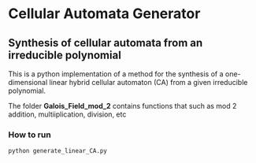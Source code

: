 # Cellular Automata Generator
## Synthesis of cellular automata from an irreducible polynomial

This is a python implementation of a method for the synthesis of a one-dimensional linear hybrid cellular automaton (CA) from
a given irreducible polynomial.

The folder **Galois_Field_mod_2** contains functions that such as mod 2 addition, multiiplication, division, etc
  
### How to run  
`python generate_linear_CA.py`
